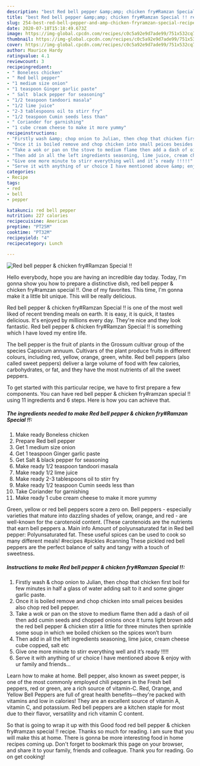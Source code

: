 ```yaml
---
description: "best Red bell pepper &amp;amp; chicken fry#Ramzan Special !! recipes ever | how long to cook Red bell pepper &amp;amp; chicken fry#Ramzan Special !!"
title: "best Red bell pepper &amp;amp; chicken fry#Ramzan Special !! recipes ever | how long to cook Red bell pepper &amp;amp; chicken fry#Ramzan Special !!"
slug: 254-best-red-bell-pepper-and-amp-chicken-fryramzan-special-recipes-ever-how-long-to-cook-red-bell-pepper-and-amp-chicken-fryramzan-special
date: 2020-07-18T15:18:49.673Z
image: https://img-global.cpcdn.com/recipes/c0c5a92e9d7ade99/751x532cq70/red-bell-pepper-chicken-fryramzan-special-recipe-main-photo.jpg
thumbnail: https://img-global.cpcdn.com/recipes/c0c5a92e9d7ade99/751x532cq70/red-bell-pepper-chicken-fryramzan-special-recipe-main-photo.jpg
cover: https://img-global.cpcdn.com/recipes/c0c5a92e9d7ade99/751x532cq70/red-bell-pepper-chicken-fryramzan-special-recipe-main-photo.jpg
author: Maurice Hardy
ratingvalue: 4.1
reviewcount: 3
recipeingredient:
- " Boneless chicken"
- " Red bell pepper"
- "1 medium size onion"
- "1 teaspoon Ginger garlic paste"
- " Salt  black pepper for seasoning"
- "1/2 teaspoon tandoori masala"
- "1/2 lime juice"
- "2-3 tablespoons oil to stirr fry"
- "1/2 teaspoon Cumin seeds less than"
- " Coriander for garnishing"
- "1 cube cream cheese to make it more yummy"
recipeinstructions:
- "Firstly wash &amp; chop onion to Julian, then chop that chicken first boil for few minutes in half a glass of water adding salt to it and some ginger garlic paste."
- "Once it is boiled remove and chop chicken into small peices besides also chop red bell pepper."
- "Take a wok or pan on the stove to medium flame then add a dash of oil then add cumin seeds and chopped onions once it turns light brown add the red bell pepper &amp; chicken stirr a little for three minutes then sprinkle some soup in which we boiled chicken so the spices won’t burn"
- "Then add in all the left ingredients seasoning, lime juice, cream cheese cube copped, salt etc"
- "Give one more minute to stirr everything well and it’s ready !!!!!"
- "Serve it with anything of ur choice I have mentioned above &amp; enjoy with ur family and friends..."
categories:
- Recipe
tags:
- red
- bell
- pepper

katakunci: red bell pepper 
nutrition: 227 calories
recipecuisine: American
preptime: "PT25M"
cooktime: "PT32M"
recipeyield: "4"
recipecategory: Lunch

---
```



![Red bell pepper &amp; chicken fry#Ramzan Special !!](https://img-global.cpcdn.com/recipes/c0c5a92e9d7ade99/751x532cq70/red-bell-pepper-chicken-fryramzan-special-recipe-main-photo.jpg)

Hello everybody, hope you are having an incredible day today. Today, I'm gonna show you how to prepare a distinctive dish, red bell pepper &amp; chicken fry#ramzan special !!. One of my favorites. This time, I'm gonna make it a little bit unique. This will be really delicious.

Red bell pepper &amp; chicken fry#Ramzan Special !! is one of the most well liked of recent trending meals on earth. It is easy, it is quick, it tastes delicious. It's enjoyed by millions every day. They're nice and they look fantastic. Red bell pepper &amp; chicken fry#Ramzan Special !! is something which I have loved my entire life.

The bell pepper is the fruit of plants in the Grossum cultivar group of the species Capsicum annuum. Cultivars of the plant produce fruits in different colours, including red, yellow, orange, green, white. Red bell peppers (also called sweet peppers) deliver a large volume of food with few calories, carbohydrates, or fat, and they have the most nutrients of all the sweet peppers.


To get started with this particular recipe, we have to first prepare a few components. You can have red bell pepper &amp; chicken fry#ramzan special !! using 11 ingredients and 6 steps. Here is how you can achieve that.

<!--inarticleads1-->

##### The ingredients needed to make Red bell pepper &amp; chicken fry#Ramzan Special !!:

1. Make ready  Boneless chicken
1. Prepare  Red bell pepper
1. Get 1 medium size onion
1. Get 1 teaspoon Ginger garlic paste
1. Get  Salt &amp; black pepper for seasoning
1. Make ready 1/2 teaspoon tandoori masala
1. Make ready 1/2 lime juice
1. Make ready 2-3 tablespoons oil to stirr fry
1. Make ready 1/2 teaspoon Cumin seeds less than
1. Take  Coriander for garnishing
1. Make ready 1 cube cream cheese to make it more yummy


Green, yellow or red bell peppers score a zero on. Bell peppers - especially varieties that mature into dazzling shades of yellow, orange, and red - are well-known for the carotenoid content. (These carotenoids are the nutrients that earn bell peppers a. Main info Amount of polyunsaturated fat in Red bell pepper: Polyunsaturated fat. These useful spices can be used to cook so many different meals! #recipes #pickles #canning These pickled red bell peppers are the perfect balance of salty and tangy with a touch of sweetness. 

<!--inarticleads2-->

##### Instructions to make Red bell pepper &amp; chicken fry#Ramzan Special !!:

1. Firstly wash &amp; chop onion to Julian, then chop that chicken first boil for few minutes in half a glass of water adding salt to it and some ginger garlic paste.
1. Once it is boiled remove and chop chicken into small peices besides also chop red bell pepper.
1. Take a wok or pan on the stove to medium flame then add a dash of oil then add cumin seeds and chopped onions once it turns light brown add the red bell pepper &amp; chicken stirr a little for three minutes then sprinkle some soup in which we boiled chicken so the spices won’t burn
1. Then add in all the left ingredients seasoning, lime juice, cream cheese cube copped, salt etc
1. Give one more minute to stirr everything well and it’s ready !!!!!
1. Serve it with anything of ur choice I have mentioned above &amp; enjoy with ur family and friends...


Learn how to make at home. Bell pepper, also known as sweet pepper, is one of the most commonly employed chili peppers in the Fresh bell peppers, red or green, are a rich source of vitamin-C. Red, Orange, and Yellow Bell Peppers are full of great health benefits—they&#39;re packed with vitamins and low in calories! They are an excellent source of vitamin A, vitamin C, and potassium. Red bell peppers are a kitchen staple for most due to their flavor, versatility and rich vitamin C content. 

So that is going to wrap it up with this Good food red bell pepper &amp; chicken fry#ramzan special !! recipe. Thanks so much for reading. I am sure that you will make this at home. There is gonna be more interesting food in home recipes coming up. Don't forget to bookmark this page on your browser, and share it to your family, friends and colleague. Thank you for reading. Go on get cooking!
